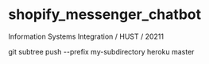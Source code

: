 # shopify_messenger_chatbot

Information Systems Integration / HUST / 20211

git subtree push --prefix my-subdirectory heroku master
